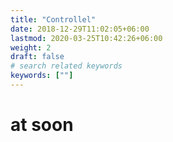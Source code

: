 ```yaml
---
title: "Controllel"
date: 2018-12-29T11:02:05+06:00
lastmod: 2020-03-25T10:42:26+06:00
weight: 2
draft: false
# search related keywords
keywords: [""]
---
```


# at soon